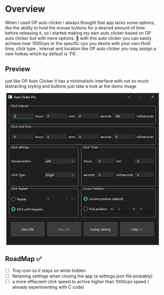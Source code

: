 # Overview
When i used OP auto clicker i always thought that app lacks some options, like the ability to hold the mouse buttons for a desired amount of time before releasing it,
so i started making my own auto clicker based on OP auto clicker but with more options. 🐼
with this auto clicker you can easily achieve near 1000cps or the specific cps you desire with your own Hold time, click type , interval and location
like OP auto clicker you may assign a new hotkey which by default is 'F6'.

## Preview 
just like OP Auto Clicker it has a minimalistic interface with not so much distracting styling and buttons just take a look at the demo image

<image>
  <img src="/demo image.png" width="500" alt="demo image"/>
</image>

## RoadMap ✅
 - [ ] Tray icon so it stays on while hidden
 - [ ] Retaining settings when closing the app (a settings.json file probably)
 - [ ] a more effiecient click speed to achive higher than 1000cps speed ( already experimenting with C code)
